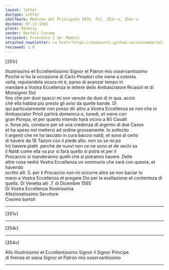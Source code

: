 ```yaml
---
layout: letter
doctype: Letter
shelfmark: Mediceo del Principato 2976, fol. 351r-v, 354r-v
docdate: 07-12-1565
place: Venezia
sender: Bartoli Cosimo
recipient: Francesco I de' Medici
attached_newsletter: <a href="https://smansutti.github.io/cosimobartoli/texts/2976_144/">2976_144</a>
reviewed: 1.0
---
```


[351r]  
  
  
Illustrissimo et Eccellentissimo Signor et Patron mio osservantissimo  
Poichè io ho la occasione di Carlo Pinadori che viene a cotesta  
volta, reputandola sicura mi è, parso di avanzar tempo in  
mandare a Vostra Eccellenza le lettere dello Ambasciatore Ricasoli et di Monsignor Dol  
fino che per duoi spacci mi son venute da duoi dì in qua. accio  
ché ella habbia più presto gli avisi da quelle bande. Di  
qui particularmente non posso dir altro a Vostra Eccellenza se non che lo  
Ambasciator Prioli partirà domenica o, lunedì, et viene con  
gran Pompa, et per quanto intendo harà vicino a 80 Cavalli  
o. forse più, conduce per sé una credenza di argento di due Casse  
et ha speso nel mettersi ad ordine grossamente. Io sollecito  
li argenti che mi ha lasciato in cura baccio naldi, et sono al certo  
di havere da 18 Tazoni con il piede alto. non so se mi po  
trò havere piatti. perché de nuovi non ce ne sono et de vechi sa  
il Naldi come ella va pur si farà quello si potrà et per il  
Procaccio si manderanno quelli che si potranno havere. Delle  
altre cosa vedrà Vostra Eccellenza un sommario che sarà con questa, et havendo  
scritto alli .5. per il Procaccio non mi occorre altro se non baciar lo  
mano a Vostra Eccellenza et pregare Dio per la esaltazione et contenteza di  
quella. Di Venetia alli .7. di Dicembre 1565  
Di Vostra Eccellenza Illustrissima  
Afezionatissimo Servitore  
Cosimo bartoli  
  
---  

[351v]  
  
  
  
---  

[354r]  
  
  
  
---  

[354v]  
  
  
Allo Illustrissimo et Eccellentissimo Signor il Signor Principe  
di firenze et siena Signor et Patron mio osservantissimo  
  
---  

